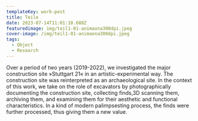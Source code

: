 ```yaml
---
templateKey: work-post
title: Teile
date: 2023-07-14T11:01:18.688Z
featuredimage: img/teil1-01-animaona300dpi.jpeg
cover-image: /img/teil1-01-animaona300dpi.jpeg
tags:
  - Object
  - Research
---
```

Over a period of two years (2019-2022), we investigated the major construction site »Stuttgart 21« in an artistic-experimental way. The construction site was reinterpreted as an archaeological site. In the context of this work, we take on the role of excavators by photographically documenting the construction site, collecting finds,3D scanning them, archiving them, and examining them for their aesthetic and functional characteristics. In a kind of modern palimpsesting process, the finds were further processed, thus giving them a new value.